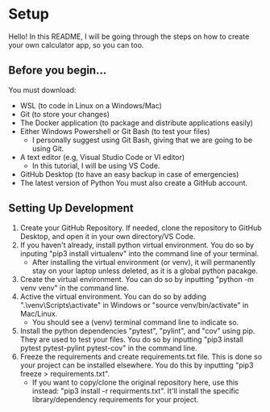 # Setup
Hello! In this README, I will be going through the steps on how to create your own calculator app, so you can too.
## Before you begin...
You must download:
  - WSL (to code in Linux on a Windows/Mac)
  - Git (to store your changes)
  - The Docker application (to package and distribute applications easily)
  - Either Windows Powershell or Git Bash (to test your files)
     - I personally suggest using Git Bash, giving that we are going to be using Git.
  -  A text editor (e.g, Visual Studio Code or VI editor)
     - In this tutorial, I will be using VS Code.
  - GitHub Desktop (to have an easy backup in case of emergencies)
  - The latest version of Python
You must also create a GitHub account.
## Setting Up Development
  1. Create your GitHub Repository. If needed, clone the repository to GitHub Desktop, and open it in your own directory/VS Code.
  2. If you haven't already, install python virtual environment. You do so by inputing "pip3 install virtualenv" into the command line of your terminal.
     - After installing the virtual environment (or venv), it will permanently stay on your laptop unless deleted, as it is a global python pacakge.
  3. Create the virtual environment. You can do so by inputting "python -m venv venv" in the command line.
  4. Active the virtual environment. You can do so by adding ".\venv\Scripts\activate" in Windows or "source venv/bin/activate" in Mac/Linux.
     - You should see a (venv) terminal command line to indicate so.
  5. Install the python dependencies "pytest", "pylint", and "cov" using pip. They are used to test your files. You do so by inputting "pip3 install pytest pytest-pylint pytest-cov" in the command line.
  6. Freeze the requirements and create requirements.txt file. This is done so your project can be installed elsewhere. You do this by inputting "pip3 freeze > requirements.txt".
     - If you want to copy/clone the original repository here, use this instead: "pip3 install -r requirments.txt". It'll install the specific library/dependency requirements for your project.
     